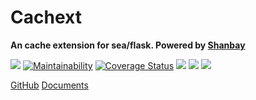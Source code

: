 # Cachext

**An cache extension for sea/flask. Powered by [Shanbay](https://www.shanbay.com)**

[![](https://img.shields.io/travis/shanbay/cachext.svg?style=flat-square)](https://travis-ci.org/shanbay/cachext)
[![Maintainability](https://api.codeclimate.com/v1/badges/774db211d37720bb2599/maintainability)](https://codeclimate.com/github/shanbay/cachext/maintainability)
[![Coverage Status](https://coveralls.io/repos/github/shanbay/cachext/badge.svg?branch=master)](https://coveralls.io/github/shanbay/cachext?branch=master)
[![](https://img.shields.io/pypi/v/cachext.svg)](https://github.com/shanbay/cachext)
[![](https://img.shields.io/pypi/pyversions/cachext.svg)](https://github.com/shanbay/cachext)
[![](https://img.shields.io/:license-mit-blue.svg?style=flat-square)](https://shanbay.mit-license.org)


[GitHub](https://github.com/shanbay/cachext)
[Documents](?id=documents)
